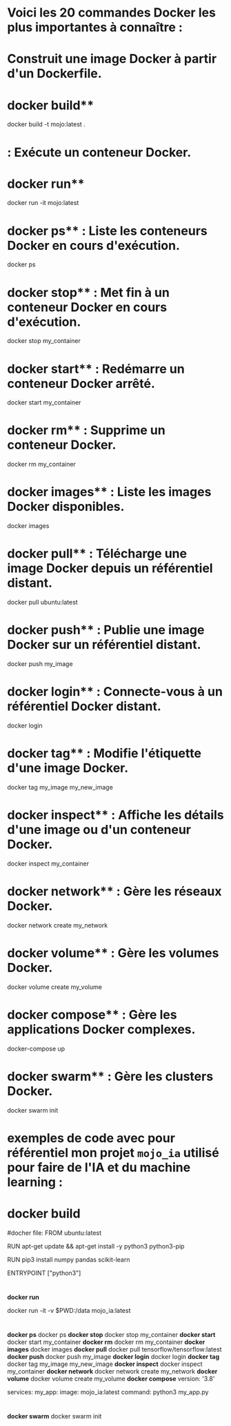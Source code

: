 #  Voici les 20 commandes Docker les plus importantes à connaître :
#  Construit une image Docker à partir d'un Dockerfile.

# docker build**
docker build -t mojo:latest .
#  : Exécute un conteneur Docker.
# docker run**
docker run -it mojo:latest
# docker ps** : Liste les conteneurs Docker en cours d'exécution.
docker ps
# docker stop** : Met fin à un conteneur Docker en cours d'exécution.
docker stop my_container
# docker start** : Redémarre un conteneur Docker arrêté.
docker start my_container
# docker rm** : Supprime un conteneur Docker.
docker rm my_container
# docker images** : Liste les images Docker disponibles.
docker images
# docker pull** : Télécharge une image Docker depuis un référentiel distant.
docker pull ubuntu:latest
# docker push** : Publie une image Docker sur un référentiel distant.
docker push my_image
# docker login** : Connecte-vous à un référentiel Docker distant.
docker login
# docker tag** : Modifie l'étiquette d'une image Docker.
docker tag my_image my_new_image
# docker inspect** : Affiche les détails d'une image ou d'un conteneur Docker.
docker inspect my_container
# docker network** : Gère les réseaux Docker.
docker network create my_network
# docker volume** : Gère les volumes Docker.
docker volume create my_volume
# docker compose** : Gère les applications Docker complexes.
docker-compose up
# docker swarm** : Gère les clusters Docker.
docker swarm init


# exemples de code avec pour référentiel mon projet `mojo_ia` utilisé pour faire de l'IA et du machine learning :

# **docker build**

#docher file:
FROM ubuntu:latest

RUN apt-get update && apt-get install -y python3 python3-pip

RUN pip3 install numpy pandas scikit-learn

ENTRYPOINT ["python3"]
#

**docker run**

docker run -it -v $PWD:/data mojo_ia:latest
#
**docker ps**
docker ps
**docker stop**
docker stop my_container
**docker start**
docker start my_container
**docker rm**
docker rm my_container
**docker images**
docker images
**docker pull**
docker pull tensorflow/tensorflow:latest
**docker push**
docker push my_image
**docker login**
docker login
**docker tag**
docker tag my_image my_new_image
**docker inspect**
docker inspect my_container
**docker network**
docker network create my_network
**docker volume**
docker volume create my_volume
**docker compose**
version: '3.8'

services:
  my_app:
    image: mojo_ia:latest
    command: python3 my_app.py
#
**docker swarm**
docker swarm init
